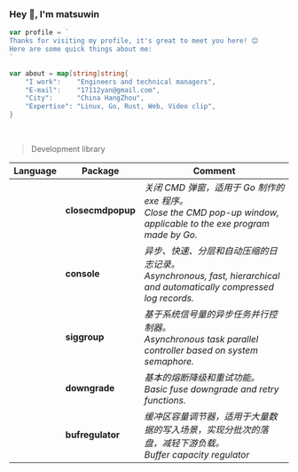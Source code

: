 ### Hey 👋, I'm matsuwin

```go
var profile = `
Thanks for visiting my profile, it's great to meet you here! 😊
Here are some quick things about me:
`

var about = map[string]string{
    "I work":    "Engineers and technical managers",
    "E-mail":    "17112yan@gmail.com",
    "City":      "China HangZhou",
    "Expertise": "Linux, Go, Rust, Web, Video clip",
}
```

<br>

> Development library

| Language | Package | Comment|
|:---:|---|---|
<img height="14" src="https://go.dev/images/go-logo-blue.svg"> | **closecmdpopup** | *关闭 CMD 弹窗，适用于 Go 制作的 exe 程序。<br>Close the CMD pop-up window, applicable to the exe program made by Go.*
<img height="14" src="https://go.dev/images/go-logo-blue.svg"> | **console** | *异步、快速、分层和自动压缩的日志记录。<br>Asynchronous, fast, hierarchical and automatically compressed log records.*
<img height="14" src="https://go.dev/images/go-logo-blue.svg"> | **siggroup** | *基于系统信号量的异步任务并行控制器。<br>Asynchronous task parallel controller based on system semaphore.*
<img height="14" src="https://go.dev/images/go-logo-blue.svg"> | **downgrade** | *基本的熔断降级和重试功能。<br>Basic fuse downgrade and retry functions.*
<img height="14" src="https://go.dev/images/go-logo-blue.svg"> | **bufregulator** | *缓冲区容量调节器，适用于大量数据的写入场景，实现分批次的落盘，减轻下游负载。<br>Buffer capacity regulator*

